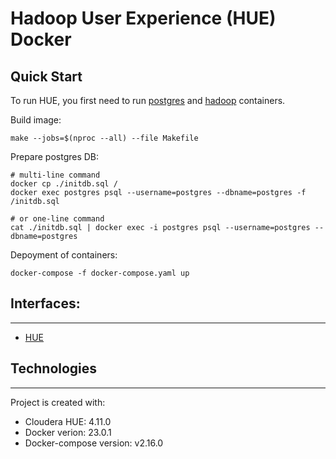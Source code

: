 # Hadoop User Experience (HUE) Docker

## Quick Start

To run HUE, you first need to run [postgres](https://github.com/VladislavNagaev/Postgres-Docker) and [hadoop](https://github.com/VladislavNagaev/Hadoop-Docker) containers.

Build image:
~~~
make --jobs=$(nproc --all) --file Makefile 
~~~

Prepare postgres DB:
~~~
# multi-line command
docker cp ./initdb.sql /
docker exec postgres psql --username=postgres --dbname=postgres -f /initdb.sql

# or one-line command
cat ./initdb.sql | docker exec -i postgres psql --username=postgres --dbname=postgres
~~~

Depoyment of containers:
~~~
docker-compose -f docker-compose.yaml up
~~~


## Interfaces:
---
* [HUE](http://127.0.0.1:8888)


## Technologies
---
Project is created with:
* Cloudera HUE: 4.11.0
* Docker verion: 23.0.1
* Docker-compose version: v2.16.0
